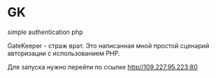 # GK
simple authentication php  

GateKeeper - страж врат. Это написанная мной простой сценарий авторизации с использованием PHP.  

Для запуска нужно перейти по ссылке [http//109.227.95.223:80](http//109.227.95.223:80)
